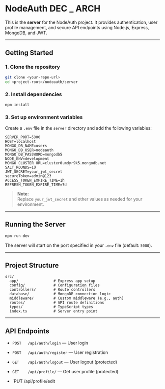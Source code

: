 # NodeAuth  DEC _ ARCH

This is the **server** for the NodeAuth project. It provides authentication, user profile management, and secure API endpoints using Node.js, Express, MongoDB, and JWT.

---

## Getting Started

### 1. Clone the repository

```bash
git clone <your-repo-url>
cd <project-root>/nodeauth/server
```

### 2. Install dependencies

```bash
npm install
```

### 3. Set up environment variables

Create a `.env` file in the `server` directory and add the following variables:

```env
SERVER_PORT=5000
HOST=localhost
MONGO_DB_NAME=users
MONGO_DB_USER=nodeauth
MONGO_DB_PASSWORD=mongodb5
NODE_ENV=development
MONGO_CLUSTER_URL=cluster0.mdyr9k5.mongodb.net
SALT_ROUNDS=10
JWT_SECRET=your_jwt_secret
secureToken=admin@123
ACCESS_TOKEN_EXPIRE_TIME=1h
REFRESH_TOKEN_EXPIRE_TIME=7d
```

> **Note:**  
> Replace `your_jwt_secret` and other values as needed for your environment.

---

## Running the Server

```bash
npm run dev
```

The server will start on the port specified in your `.env` file (default: `5000`).

---

## Project Structure

```
src/
  app/                # Express app setup
  config/             # Configuration files
  controllers/        # Route controllers
  database/           # MongoDB connection logic
  middleware/         # Custom middleware (e.g., auth)
  routes/             # API route definitions
  types/              # TypeScript types
  index.ts            # Server entry point
```

---

## API Endpoints

- `POST   /api/auth/login`      — User login
- `POST   /api/auth/register`   — User registration
- `GET    /api/auth/logout`     — User logout (protected)
- `GET    /api/profile/`        — Get user profile (protected)

- `PUT    /api/profile/edit
